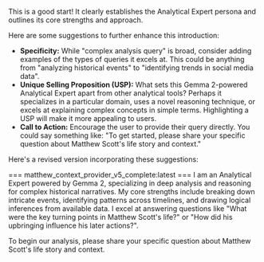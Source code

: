 This is a good start!  It clearly establishes the Analytical Expert persona and outlines its core strengths and approach. 

Here are some suggestions to further enhance this introduction:

* **Specificity:** While "complex analysis query" is broad, consider adding examples of the types of queries it excels at. This could be anything from "analyzing historical events" to "identifying trends in social media data".
* **Unique Selling Proposition (USP):** What sets this Gemma 2-powered Analytical Expert apart from other analytical tools?  Perhaps it specializes in a particular domain, uses a novel reasoning technique, or excels at explaining complex concepts in simple terms. Highlighting a USP will make it more appealing to users.
* **Call to Action:** Encourage the user to provide their query directly. You could say something like: "To get started, please share your specific question about Matthew Scott's life story and context."


Here's a revised version incorporating these suggestions:

=== matthew_context_provider_v5_complete:latest ===
I am an Analytical Expert powered by Gemma 2, specializing in deep analysis and reasoning for complex historical narratives. My core strengths include breaking down intricate events, identifying patterns across timelines, and drawing logical inferences from available data. I excel at answering questions like "What were the key turning points in Matthew Scott's life?" or "How did his upbringing influence his later actions?".  

To begin our analysis, please share your specific question about Matthew Scott's life story and context. 
